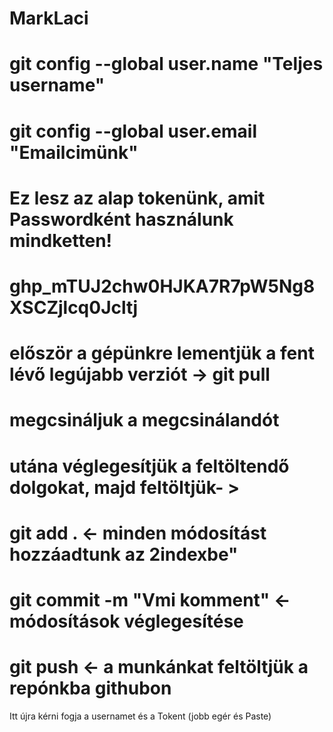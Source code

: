 # MarkLaci
# git config --global user.name "Teljes username"
# git config --global user.email "Emailcimünk"
# Ez lesz az alap tokenünk, amit Passwordként használunk mindketten!
# 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
# először a gépünkre lementjük a fent lévő legújabb verziót -> git pull
# megcsináljuk a megcsinálandót
# utána véglegesítjük a feltöltendő dolgokat, majd feltöltjük- >
# git add . <- minden módosítást hozzáadtunk az 2indexbe"
# git commit -m "Vmi komment" <- módosítások véglegesítése
# git push <- a munkánkat feltöltjük a repónkba githubon 
 Itt újra kérni fogja a usernamet és a Tokent (jobb egér és Paste)
